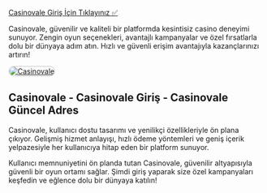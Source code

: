 <a href="http://www.redly.vip/3A5tsFl">Casinovale Giriş İçin Tıklayınız ✅</a>

<p>Casinovale, güvenilir ve kaliteli bir platformda kesintisiz casino deneyimi sunuyor. Zengin oyun seçenekleri, avantajlı kampanyalar ve özel fırsatlarla dolu bir dünyaya adım atın. Hızlı ve güvenli erişim avantajıyla kazançlarınızı artırın!</p>

<a href="http://www.redly.vip/3A5tsFl" title="Casinovale">
  <img src="https://i.ibb.co/MkY55wf/photo-2025-01-15-16-52-46.jpg" alt="Casinovale" style="max-width: 100%; border: 2px solid #ddd; border-radius: 10px;">
</a>

<h2>Casinovale - Casinovale Giriş - Casinovale Güncel Adres</h2>

<p>Casinovale, kullanıcı dostu tasarımı ve yenilikçi özellikleriyle ön plana çıkıyor. Gelişmiş hizmet anlayışı, hızlı ödeme yöntemleri ve geniş içerik yelpazesiyle her kullanıcıya hitap eden bir platform sunuyor.</p>

<p>Kullanıcı memnuniyetini ön planda tutan Casinovale, güvenilir altyapısıyla güvenli bir oyun ortamı sağlar. Şimdi giriş yaparak size özel kampanyaları keşfedin ve eğlence dolu bir dünyaya katılın!</p>
